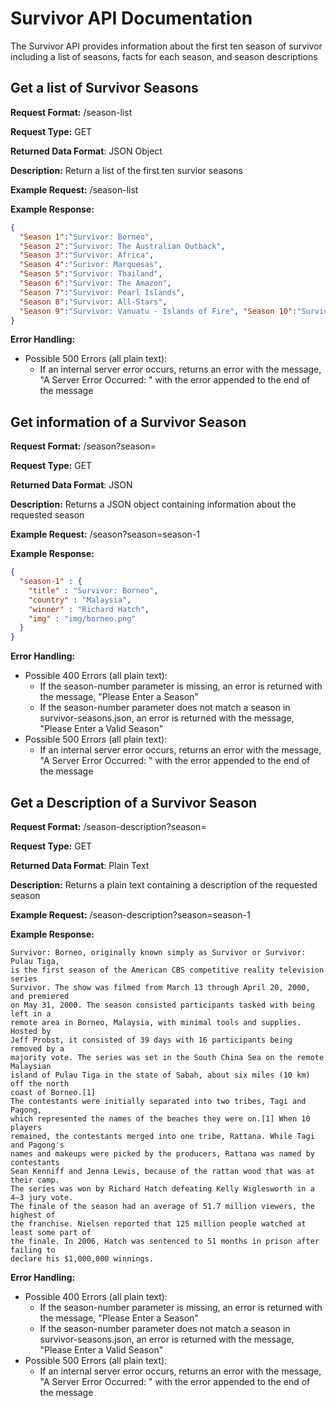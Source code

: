 # Survivor API Documentation
The Survivor API provides information about the first ten season of survivor
including a list of seasons, facts for each season, and season descriptions

## Get a list of Survivor Seasons
**Request Format:** /season-list

**Request Type:** GET

**Returned Data Format**: JSON Object

**Description:** Return a list of the first ten survior seasons


**Example Request:** /season-list

**Example Response:**
```json
{
  "Season 1":"Survivor: Borneo",
  "Season 2":"Survivor: The Australian Outback",
  "Season 3":"Survivor: Africa",
  "Season 4":"Surivor: Marquesas",
  "Season 5":"Survivor: Thailand",
  "Season 6":"Survivor: The Amazon",
  "Season 7":"Survivor: Pearl Islands",
  "Season 8":"Survivor: All-Stars",
  "Season 9":"Survivor: Vanuatu - Islands of Fire", "Season 10":"Survivor: Palau"
}
```

**Error Handling:**
- Possible 500 Errors (all plain text):
  - If an internal server error occurs, returns an error with the message,
  "A Server Error Occurred: " with the error appended to the end of the message

## Get information of a Survivor Season
**Request Format:** /season?season=<season-number>

**Request Type:** GET

**Returned Data Format**: JSON

**Description:** Returns a JSON object containing information about the requested season

**Example Request:** /season?season=season-1

**Example Response:**
```json
{
  "season-1" : {
    "title" : "Survivor: Borneo",
    "country" : "Malaysia",
    "winner" : "Richard Hatch",
    "img" : "img/borneo.png"
  }
}
```

**Error Handling:**
- Possible 400 Errors (all plain text):
  - If the season-number parameter is missing, an error is returned with the message,
  "Please Enter a Season"
  - If the season-number parameter does not match a season in
  survivor-seasons.json, an error is returned with the message, "Please Enter a Valid Season"
- Possible 500 Errors (all plain text):
  - If an internal server error occurs, returns an error with the message,
  "A Server Error Occurred: " with the error appended to the end of the message

## Get a Description of a Survivor Season
**Request Format:** /season-description?season=<season-number>

**Request Type:** GET

**Returned Data Format**: Plain Text

**Description:** Returns a plain text containing a description of the requested season

**Example Request:** /season-description?season=season-1

**Example Response:**
```
Survivor: Borneo, originally known simply as Survivor or Survivor: Pulau Tiga,
is the first season of the American CBS competitive reality television series
Survivor. The show was filmed from March 13 through April 20, 2000, and premiered
on May 31, 2000. The season consisted participants tasked with being left in a
remote area in Borneo, Malaysia, with minimal tools and supplies. Hosted by
Jeff Probst, it consisted of 39 days with 16 participants being removed by a
majority vote. The series was set in the South China Sea on the remote Malaysian
island of Pulau Tiga in the state of Sabah, about six miles (10 km) off the north
coast of Borneo.[1]
The contestants were initially separated into two tribes, Tagi and Pagong,
which represented the names of the beaches they were on.[1] When 10 players
remained, the contestants merged into one tribe, Rattana. While Tagi and Pagong's
names and makeups were picked by the producers, Rattana was named by contestants
Sean Kenniff and Jenna Lewis, because of the rattan wood that was at their camp.
The series was won by Richard Hatch defeating Kelly Wiglesworth in a 4–3 jury vote.
The finale of the season had an average of 51.7 million viewers, the highest of
the franchise. Nielsen reported that 125 million people watched at least some part of
the finale. In 2006, Hatch was sentenced to 51 months in prison after failing to
declare his $1,000,000 winnings.
```

**Error Handling:**
- Possible 400 Errors (all plain text):
  - If the season-number parameter is missing, an error is returned with the message,
  "Please Enter a Season"
  - If the season-number parameter does not match a season in
  survivor-seasons.json, an error is returned with the message, "Please Enter a Valid Season"
- Possible 500 Errors (all plain text):
  - If an internal server error occurs, returns an error with the message,
  "A Server Error Occurred: " with the error appended to the end of the message